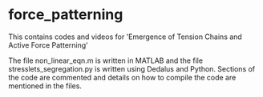 # force_patterning
This contains codes and videos for 'Emergence of Tension Chains and Active Force Patterning'

The file non_linear_eqn.m is written in MATLAB and the file stresslets_segregation.py is written using Dedalus and Python. Sections of the code are commented and details on how to compile the code are mentioned in the files.
